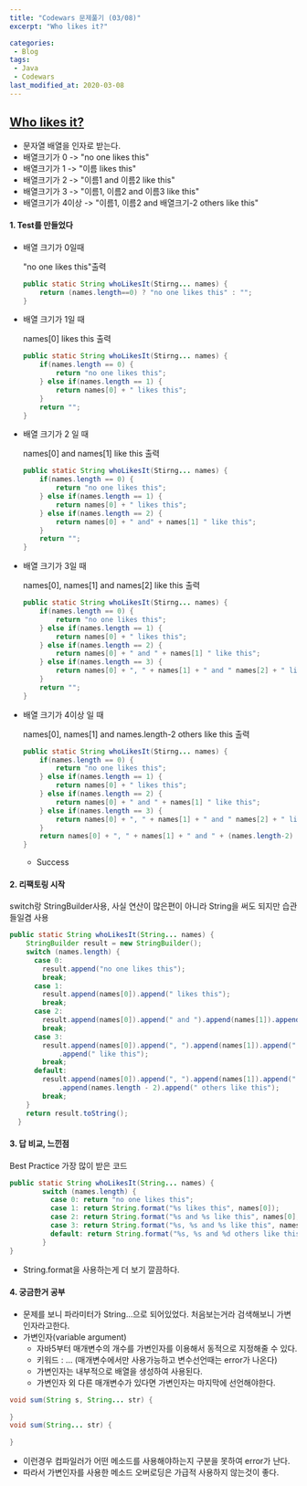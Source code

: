 ```yaml
---
title: "Codewars 문제풀기 (03/08)"
excerpt: "Who likes it?"

categories:
 - Blog
tags:
 - Java
 - Codewars
last_modified_at: 2020-03-08
---
```




## [Who likes it?](https://www.codewars.com/kata/5266876b8f4bf2da9b000362/train/java)

* 문자열 배열을 인자로 받는다.
* 배열크기가 0 -> "no one likes this"
* 배열크기가 1 -> "이름 likes this"
* 배열크기가 2 -> "이름1 and 이름2 like this"
* 배열크기가 3 -> "이름1, 이름2 and 이름3 like this"
* 배열크기가 4이상 -> "이름1, 이름2 and 배열크기-2 others like this"


#### 1. Test를 만들었다

* 배열 크기가 0일때

  "no one likes this"출력

  ```java
  public static String whoLikesIt(Stirng... names) {
      return (names.length==0) ? "no one likes this" : "";
  }
  ```

* 배열 크기가 1일 때

  names[0] likes this 출력

  ```java
  public static String whoLikesIt(Stirng... names) {
      if(names.length == 0) {
          return "no one likes this";
      } else if(names.length == 1) {
          return names[0] + " likes this";
      }
      return "";
  }
  ```

* 배열 크기가 2 일 때

  names[0] and names[1] like this 출력

  ```java
  public static String whoLikesIt(Stirng... names) {
      if(names.length == 0) {
          return "no one likes this";
      } else if(names.length == 1) {
          return names[0] + " likes this";
      } else if(names.length == 2) {
          return names[0] + " and" + names[1] " like this";
      }
      return "";
  }
  ```

* 배열 크기가 3일 때

  names[0], names[1] and names[2] like this 출력

  ```java
  public static String whoLikesIt(Stirng... names) {
      if(names.length == 0) {
          return "no one likes this";
      } else if(names.length == 1) {
          return names[0] + " likes this";
      } else if(names.length == 2) {
          return names[0] + " and " + names[1] " like this";
      } else if(names.length == 3) {
          return names[0] + ", " + names[1] + " and " names[2] + " like this";
      }
      return "";
  }
  ```

* 배열 크기가 4이상 일 때

  names[0], names[1] and names.length-2 others like this 출력

  ```java
  public static String whoLikesIt(Stirng... names) {
      if(names.length == 0) {
          return "no one likes this";
      } else if(names.length == 1) {
          return names[0] + " likes this";
      } else if(names.length == 2) {
          return names[0] + " and " + names[1] " like this";
      } else if(names.length == 3) {
          return names[0] + ", " + names[1] + " and " names[2] + " like this";
      }
      return names[0] + ", " + names[1] + " and " + (names.length-2) + " others like this";
  }
  ```

  * Success

#### 2. 리팩토링 시작

switch랑 StringBuilder사용, 사실 연산이 많은편이 아니라 String을 써도 되지만 습관들일겸 사용

```java
public static String whoLikesIt(String... names) {
    StringBuilder result = new StringBuilder();
    switch (names.length) {
      case 0:
        result.append("no one likes this");
        break;
      case 1:
        result.append(names[0]).append(" likes this");
        break;
      case 2:
        result.append(names[0]).append(" and ").append(names[1]).append(" like this");
        break;
      case 3:
        result.append(names[0]).append(", ").append(names[1]).append(" and ").append(names[2])
            .append(" like this");
        break;
      default:
        result.append(names[0]).append(", ").append(names[1]).append(" and ")
            .append(names.length - 2).append(" others like this");
        break;
    }
    return result.toString();
  }
```



####  3. 답 비교, 느낀점

Best Practice 가장 많이 받은 코드

```java
public static String whoLikesIt(String... names) {
        switch (names.length) {
          case 0: return "no one likes this";
          case 1: return String.format("%s likes this", names[0]);
          case 2: return String.format("%s and %s like this", names[0], names[1]);
          case 3: return String.format("%s, %s and %s like this", names[0], names[1], names[2]);
          default: return String.format("%s, %s and %d others like this", names[0], names[1], names.length - 2);
        }
}
```

* String.format을 사용하는게 더 보기 깔끔하다.


#### 4. 궁금한거 공부

* 문제를 보니 파라미터가 String...으로 되어있었다. 처음보는거라 검색해보니 가변인자라고한다.
* 가변인자(variable argument)
  * 자바5부터 매개변수의 개수를 가변인자를 이용해서 동적으로 지정해줄 수 있다.
  * 키워드 : ... (매개변수에서만 사용가능하고 변수선언때는 error가 나온다)
  * 가변인자는 내부적으로 배열을 생성하여 사용된다.
  * 가변인자 외 다른 매개변수가 있다면 가변인자는 마지막에 선언해야한다.

```java
void sum(String s, String... str) {
    
}
void sum(String... str) {
    
}
```

* 이런경우 컴파일러가 어떤 메소드를 사용해야하는지 구분을 못하여 error가 난다.
* 따라서 가변인자를 사용한 메소드 오버로딩은 가급적 사용하지 않는것이 좋다.